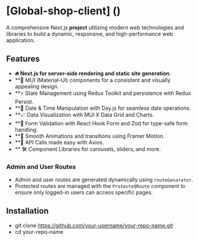 # [Global-shop-client] ()



A comprehensive Next.js **project** utilizing modern web technologies and libraries to build a dynamic, responsive, and high-performance web application.

## Features

- **🔥 Next.js for server-side rendering and static site generation.**
- **🌈 MUI (Material-UI) components for a consistent and visually appealing design.
- **⚡️ State Management using Redux Toolkit and persistence with Redux Persist.
- **📅 Date & Time Manipulation with Day.js for seamless date operations.
- **📈 Data Visualization with MUI X Data Grid and Charts.
- **💬 Form Validation with React Hook Form and Zod for type-safe form handling.
- **🌊 Smooth Animations and transitions using Framer Motion.
- **📡 API Calls made easy with Axios.
- ** 🛠 Component Libraries for carousels, sliders, and more.


### Admin and User Routes

- Admin and user routes are generated dynamically using `routeGenarator`.
- Protected routes are managed with the `ProtectedRoute` component to ensure only logged-in users can access specific pages.

## Installation

  - git clone https://github.com/your-username/your-repo-name.git
  - cd your-repo-name




